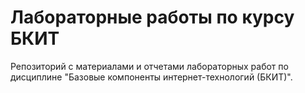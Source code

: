 # Лабораторные работы по курсу БКИТ

Репозиторий с материалами и отчетами лабораторных работ по дисциплине "Базовые компоненты интернет-технологий (БКИТ)".
